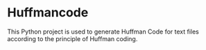 # Huffmancode
This Python project is used to generate Huffman Code for text files according to the principle of Huffman coding.
